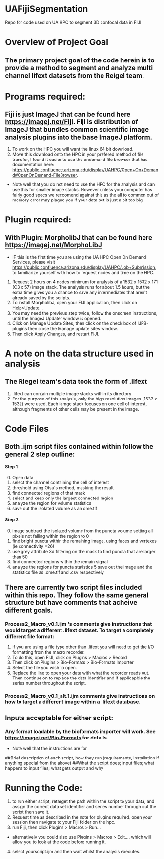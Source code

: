 # UAFijiSegmentation
Repo for code used on UA HPC to segment 3D confocal data in FIJI 

# Overview of Project Goal
## The primary project goal of the code herein is to provide a method to segment and analyze multi channel lifext datasets from the Reigel team.  

# Programs required:
## Fiji is just ImageJ that can be found here https://imagej.net/Fiji.  Fiji is  distribution of ImageJ that bundles common scientific image analysis plugins into the base ImageJ platform.
1. To work on the HPC you will want the linux 64 bit download.  
2. Move this download onto the HPC in your prefered method of file transfer, I found it easier to use the ondemand file browser that has documentation here: https://public.confluence.arizona.edu/display/UAHPC/Open+On+Demand#OpenOnDemand-FileBrowser.
- Note well that you do not need to use the HPC for the analysis and can use this for smaller image stacks.  However unless your computer has fairly good specs we reccomend against this as the all to common out of memory error may plague you if your data set is just a bit too big.

# Plugin required:
## With Plugin: MorpholibJ that can be found here https://imagej.net/MorphoLibJ 
- IF this is the first time you are using the UA HPC Open On Demand Services, please visit https://public.confluence.arizona.edu/display/UAHPC/Job+Submission, to familiarize yourself with how to request nodes and time on the HPC.  
1. Request 2 hours on 4 nodes minimum for analysis of a 1532 x 1532 x 171 (C3 x 57) image stack.  The analysis runs for about 1.5 hours, but the extra time gives you a chance to save any intermediates that aren't already saved by the scripts.
2. To install MorpholibJ, open your FIJI application, then click on Help>Update...
3. You may need the previous step twice, follow the onscreen instructions, until the ImageJ Updater window is opened.
4. Click on Manage Update Sites, then click on the check box of IJPB-plugins then close the Manage update sites window.
5. Then click Apply Changes, and restart FIJI.

# A note on the data structure used in analysis
## The Riegel team's data took the form of .lifext 
1.  .lifext can contain multiple image stacks within its directory
2.  For the purpose of this analysis, only the high resolution images (1532 x 1532) were used.  Each iamge stack focuses on one cell of interest, although fragments of other cells may be present in the image.

# Code Files

## Both .ijm script files contained within follow the general 2 step outline:
#### Step 1
0. Open data
1. select the channel containing the cell of interest
2. threshold using Otsu's method, masking the result
3. find connected regions of that mask
4. select and keep only the largest connected region
5. analyze the region for volume statistics
6. save out the isolated volume as an ome.tif
#### Step 2
0. image subtract the isolated volume from the puncta volume setting all pixels not falling within the region to 0
1. find bright puncta within the remaining image, using faces and vertexes (ie connectivity =26)
2. use grey attribute 3d filtering on the mask to find puncta that are larger than 50
3. find connected regions within the remain signal
4. analyze the regions for puncta statistics
5 save out the image and the statistics file as .ome.tif and .csv respectively

## There are currently two script files included within this repo.  They follow the same general structure but have comments that acheive different goals.  
### Process2_Macro_v0.1.ijm 's comments give instructions that would target a different .lifext dataset.  To target a completely different file format: 
1. If you are using a file type other than .lifext you will need to get the I/O formatting from the macro recorder.
2. To do this, open FIJI, click on Plugins > Macros > Record
3. Then click on Plugins > Bio-Formats > Bio-Formats Importer
4. Select the file you wish to open.
5. Replace the line to open your data with what the recorder reads out. Then continue on to replace the data identifier and if applicapble the series number throughout the script.

### Process2_Macro_v0.1_alt.1.ijm comments give instructions on how to target a different image within a .lifext database.  


## Inputs acceptable for either script:
### Any format loadable by the bioformats importer will work.  See https://imagej.net/Bio-Formats for details.
- Note well that the instructions are for 

##Brief description of each script, how they run (requirements, installation if anything special from the above)
##What the script does; input files; what happens to input files; what gets output and why

# Running the Code:
1. to run either script, retarget the path within the script to your data, and assign the correct data set identifier and series number through out the script then save it.
2. Request time as described in the note for plugins required, open your session then navigate to your Fiji folder on the hpc.
3. run Fiji, then click Plugins > Macros > Run...
- alternatively you could also use Plugins > Macros > Edit..., which will allow you to look at the code before running it.
4. select yourscript.ijm and then wait whilst the analysis executes.
